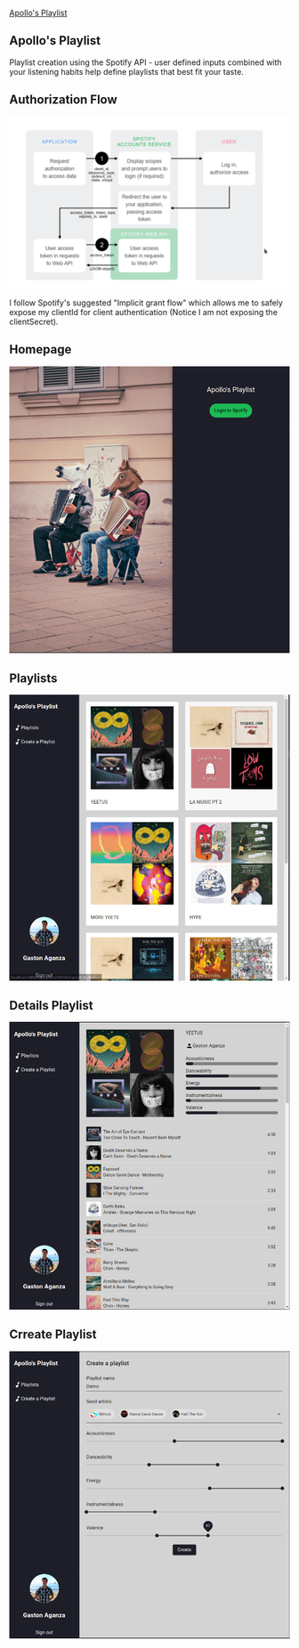 [Apollo's Playlist](http://apollosplaylist.com/)

## Apollo's Playlist

Playlist creation using the Spotify API - user defined inputs combined with your listening habits help define playlists that best fit your taste.

## Authorization Flow

![Authorization grant flow screenshot](./docs/authorization_flow.png?raw=true)

I follow Spotify's suggested "Implicit grant flow" which allows me to safely expose my clientId for client authentication (Notice I am not exposing the clientSecret).

## Homepage

![Homepage screenshot](./docs/homepage.png?raw=true)

## Playlists

![Playlists view screenshot](./docs/playlists.png?raw=true)

## Details Playlist

![Detailed playlist view screenshot](./docs/detailed_playlist.png?raw=true)

## Crreate Playlist

![Detailed playlist view screenshot](./docs/create_playlist.png?raw=true)
